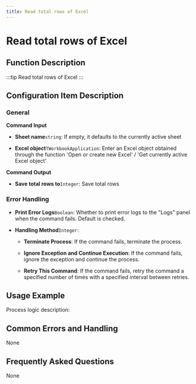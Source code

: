 ```yaml
---
title: Read total rows of Excel
---
```


# Read total rows of Excel

## Function Description

:::tip 
Read total rows of Excel
:::

## Configuration Item Description

### General

**Command Input**

- **Sheet name**`string`: If empty, it defaults to the currently active sheet

- **Excel object**`TWorkbookApplication`: Enter an Excel object obtained through the function 'Open or create new Excel' / 'Get currently active Excel object'


**Command Output**

- **Save total rows to**`Integer`: Save total rows


### Error Handling

- **Print Error Logs**`Boolean`: Whether to print error logs to the "Logs" panel when the command fails. Default is checked. 

- **Handling Method**`Integer`:

    - **Terminate Process**: If the command fails, terminate the process.

    - **Ignore Exception and Continue Execution**: If the command fails, ignore the exception and continue the process.

    - **Retry This Command**: If the command fails, retry the command a specified number of times with a specified interval between retries.

## Usage Example

Process logic description:

## Common Errors and Handling

None

## Frequently Asked Questions

None

